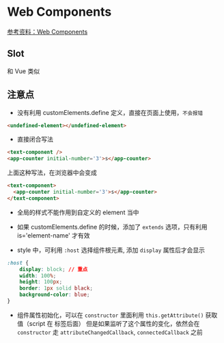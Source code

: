 # Web Components

[参考资料：Web Components](https://developer.mozilla.org/en-US/docs/Web/Web_Components/Using_custom_elements)

## Slot

和 Vue 类似

## 注意点


* 没有利用 customElements.define 定义，直接在页面上使用，`不会报错`


```html
<undefined-element></undefined-element>
```


* 直接闭合写法

```html
<text-component />
<app-counter initial-number='3'>s</app-counter>
```

上面这种写法，在浏览器中会变成

```html
<text-component>
  <app-counter initial-number='3'>s</app-counter>
</text-component>
```

* 全局的样式不能作用到自定义的 element 当中

* 如果 customElements.define 的时候，添加了 `extends` 选项，只有利用 is='element-name' 才有效

* style 中，可利用 `:host` 选择组件根元素, 添加 `display` 属性后才会显示

```css
:host {
    display: block; // 重点
    width: 100%;
    height: 100px;
    border: 1px solid black;
    background-color: blue;
}
```

* 组件属性初始化，可以在 `constructor` 里面利用 `this.getAttribute()` 获取值（script 在 标签后面） 
但是如果监听了这个属性的变化，依然会在 `constructor` 走 `attributeChangedCallback`, `connectedCallback` 之前
